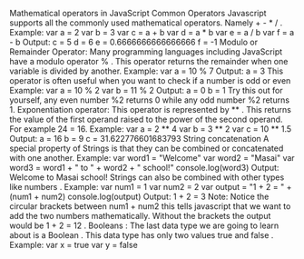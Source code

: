 Mathematical operators in JavaScript
Common Operators
Javascript supports all the commonly used mathematical operators. Namely + - * / .
Example:
var a = 2
var b = 3
var c = a + b
var d = a * b
var e = a / b
var f = a - b
Output:
c = 5
d = 6
e = 0.6666666666666666
f = -1
Modulo or Remainder Operator:
Many programming languages including JavaScript have a modulo operator % . This
operator returns the remainder when one variable is divided by another.
Example:
var a = 10 % 7
Output:
a = 3
This operator is often useful when you want to check if a number is odd or even
Example:
var a = 10 % 2
var b = 11 % 2
Output:
a = 0
b = 1
Try this out for yourself, any even number %2 returns 0 while any odd number %2
returns 1.
Exponentiation operator:
This operator is represented by ** . This returns the value of the first operand
raised to the power of the second operand. For example 24 = 16.
Example:
var a = 2 ** 4
var b = 3 ** 2
var c = 10 ** 1.5
Output:
a = 16
b = 9
c = 31.622776601683793
String concatenation
A special property of Strings is that they can be combined or concatenated with one
another.
Example:
var word1 = "Welcome"
var word2 = "Masai"
var word3 = word1 + " to " + word2 + " school!"
console.log(word3)
Output:
Welcome to Masai school!
Strings can also be combined with other types like numbers .
Example:
var num1 = 1
var num2 = 2
var output = "1 + 2 = " + (num1 + num2)
console.log(output)
Output:
1 + 2 = 3
Note: Notice the circular brackets between num1 + num2 this tells javascript that we
want to add the two numbers mathematically. Without the brackets the output would be
1 + 2 = 12 .
Booleans :
The last data type we are going to learn about is a Boolean . This data type has only
two values true and false .
Example:
var x = true
var y = false
